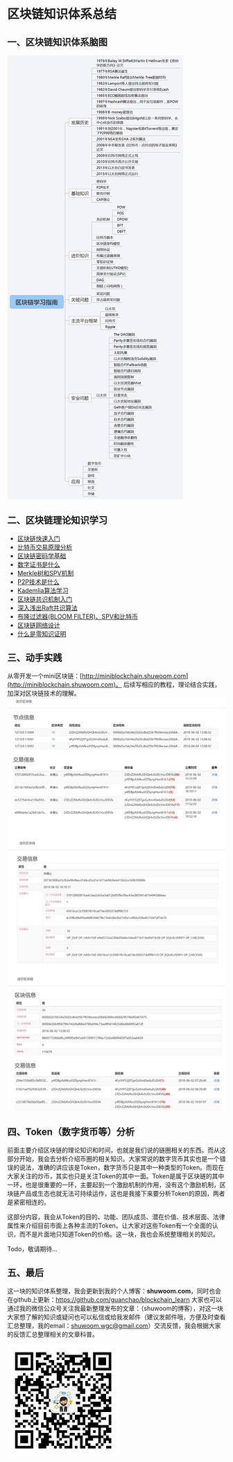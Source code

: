 # 区块链知识体系总结

## 一、区块链知识体系脑图


![mind](mind.png)


## 二、区块链理论知识学习

* [区块链快速入门](https://shuwoom.com/?p=403)
* [比特币交易原理分析](https://shuwoom.com/?p=430)
* [区块链密码学基础](https://shuwoom.com/?p=643)
* [数字证书是什么](https://shuwoom.com/?p=672)
* [Merkle树和SPV机制](https://shuwoom.com/?p=692)
* [P2P技术是什么](https://shuwoom.com/?p=721)
* [Kademlia算法学习](https://shuwoom.com/?p=813)
* [区块链共识机制入门 ](https://shuwoom.com/?p=798)
* [深入浅出Raft共识算法](https://shuwoom.com/?p=826)
* [布隆过滤器(BLOOM FILTER)、SPV和比特币](https://shuwoom.com/?p=857)
* [区块链网络设计](https://shuwoom.com/?p=449)
* [什么是零知识证明](https://shuwoom.com/?p=947)

## 三、动手实践

从零开发一个mini区块链：[http://miniblockchain.shuwoom.com](http://miniblockchain.shuwoom.com)。
后续写相应的教程，理论结合实践，加深对区块链技术的理解。
![miniblockchain1](miniblockchain1.jpg)
![miniblockchain1](miniblockchain2.jpg)
![miniblockchain1](miniblockchain3.jpg)

## 四、Token（数字货币等）分析

前面主要介绍区块链的理论知识和时间，也就是我们说的链圈相关的东西。而从这部分开始，我会去分析介绍币圈的相关知识。大家常说的数字货币其实也是一个错误的说法，准确的讲应该是Token，数字货币只是其中一种类型的Token。而现在大家关注的炒币，其实也只是关注Token的其中一面。Token是属于区块链的其中一环，也是很重要的一环，主要起到一个激励机制的作用，没有这个激励机制，区块链产品或生态也就无法可持续运作，这也是我接下来要分析Token的原因，两者是紧密相连的。

这部分内容，我会从Token的目的、功能、团队成员、潜在价值、技术层面、法律属性来介绍目前市面上各种主流的Token。让大家对这些Token有一个全面的认识，而不是片面地只知道Token的价格。这一块，我也会系统整理相关的知识。

Todo，敬请期待…

## 五、最后
这一块的知识体系整理，我会更新到我的个人博客：**shuwoom.com**，同时也会在github上更新：https://github.com/guanchao/blockchain_learn
大家也可以通过我的微信公众号关注我最新整理发布的文章：（shuwoom的博客），对这一块大家想了解的知识或疑问也可以私信或给我发邮件（建议发邮件哦，方便及时查看汇总整理，我的email：shuwoom.wgc@gmail.com）交流反馈，我会根据大家的反馈汇总整理相关的文章科普。


![wechat](wechat.jpg)
